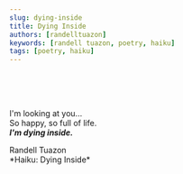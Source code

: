 ```yaml
---
slug: dying-inside
title: Dying Inside
authors: [randelltuazon]
keywords: [randell tuazon, poetry, haiku]
tags: [poetry, haiku]
---
```


<br/><br/><br/>

I'm looking at you...  
So happy, so full of life.  
***I'm dying inside.***  

<footer>
  Randell Tuazon 
  <div class="text-sm mt-2 text-stone-500">*Haiku: Dying Inside*</div>
</footer>
